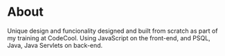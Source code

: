 # About
Unique design and funcionality designed and built from scratch as part of my training at CodeCool. Using JavaScript on the front-end, and PSQL, Java, Java Servlets on back-end.  

